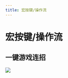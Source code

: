 ```yaml
---
title: 宏按键/操作流
---
```


# **宏按键/操作流**

## 一键游戏连招

<a href="https://www.bilibili.com/video/BV1fT411x7cZ/" target="_blank" ><img src='https://hotspot-oss-bucket.oss-cn-shenzhen.aliyuncs.com/manual/zh_CN/D宏按键操作流/D001游戏一键连招.jpg'/></a>